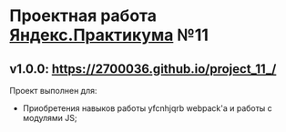 # Проектная работа [Яндекс.Практикума](https://praktikum.yandex.ru/) №11
## v1.0.0: https://2700036.github.io/project_11_/
Проект выполнен для:    
  * Приобретения навыков работы yfcnhjqrb webpack'а и работы с модулями JS;